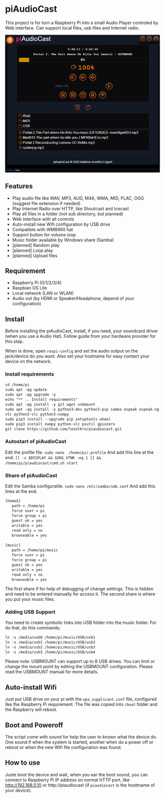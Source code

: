 # piAudioCast

This project is for turn a Raspberry Pi into a small Audio Player controled by Web interface. Can support local files, usb files and Internet radio.

![Screenshot](screenshot-22-7-4.png)

## Features

* Play audio file like WAV, MP3, AUD, M4A, WMA, MID, FLAC, OGG (suggest file extension if needed)
* Play Internet Radio over HTTP, like Shoutcast and Icecast
* Play all filex in a folder (not sub directory, but planned)
* Web Interface with all controls
* Auto-install new Wifi configuration by USB drive
* Compatible with WM8960 hat
* Support button for volume loop
* Music folder available by Windows share (Samba)
* [planned] Random play
* [planned] Loop play
* [planned] Upload files

## Requirement

* Raspberry Pi (0/1/2/3/4)
* Raspbian OS Lite
* Local network (LAN or WLAN)
* Audio out (by HDMI or Speaker/Headphone, depend of your configuration)

## Install

Before installing the piAudioCast, install, if you need, your soundcard driver (when you use a Audio Hat). Follow guide from your hardware provider for this step.

When is done, open `raspi-config` and set the audio output on the jack/device do you want. Also set your hostname for easy contact your device on the network.

### Install requirements
```
cd /home/pi
sudo apt -qq update
sudo apt -qq upgrade -y
echo "** .. Install requirements"
sudo apt -qq install -y git wget usbmount
sudo apt -qq install -y python3-dev python3-pip samba espeak espeak-ng vlc python3-vlc python3-numpy
sudo pip3 install --upgrade pip setuptools wheel
sudo pip3 install numpy python-vlc psutil gpiozero
git clone https://github.com/levelKro/piaudiocast.git
```

### Autostart of piAudioCast

Edit the profile file.
`sudo nano  /home/pi/.profile` 
And add this line at the end.
`[[ -z $DISPLAY && $XDG_VTNR -eq 1 ]] && /home/pi/piaudiocast/cmd.sh start`

### Share of piAudioCast

Edit the Samba configuratile.
`sudo nano /etc/samba/smb.conf`
And add this lines at the end.
```
[home$]
   path = /home/pi
   force user = pi
   force group = pi
   guest ok = yes
   writable = yes
   read only = no
   browseable = yes

[music]
   path = /home/pi/music
   force user = pi
   force group = pi
   guest ok = yes
   writable = yes
   read only = no
   browseable = yes

```
The first share if for help of debugging of change settings. This is hidden and need to be entered manually for access it. The second share is where you put your music files.

### Adding USB Support
You need to create symbolic links into USB folder into the music folder. For do that, do this commands;
```
ln -s /media/usb0 /home/pi/music/USB/usb1
ln -s /media/usb1 /home/pi/music/USB/usb2
ln -s /media/usb2 /home/pi/music/USB/usb3
ln -s /media/usb3 /home/pi/music/USB/usb4
```
Please note: USBMOUNT can support up to 8 USB drives. You can limit or change the mount point by editing the USBMOUNT configuration. Please read the USBMOUNT manual for more details.
 
## Auto-install Wifi

Just put USB drive on your pi with the `wpa_supplicant.conf` file, configured like the Raspberry Pi requirement. The file was copied into `/boot` folder and the Raspberry will reboot.

## Boot and Poweroff

The script come with sound for help the user to known what the device do. One sound if when the system is started, another when do a power off or reboot or when the new Wifi file configuration was found.

## How to use

Juste boot the device and wait, when you ear the boot sound, you can connect to Raspberry Pi IP address on normal HTTP port, like http://192.168.0.10 or http://piaudiocast (if `piaudiocast` is the hosttname of your device).